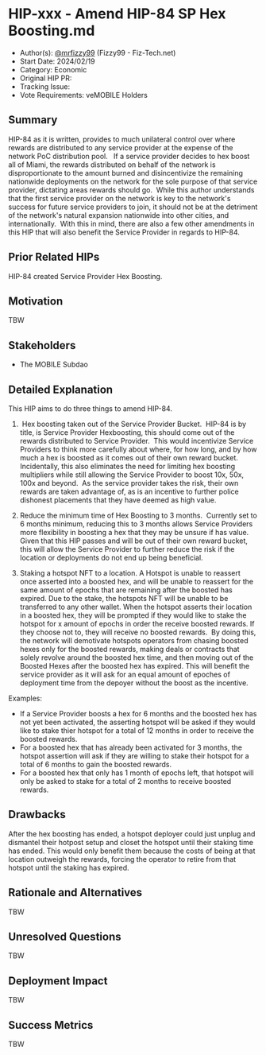 # HIP-xxx - Amend HIP-84 SP Hex Boosting.md

- Author(s): [@mrfizzy99](https://github.com/mrfizzy99) (Fizzy99 - Fiz-Tech.net) 
- Start Date: 2024/02/19
- Category: Economic
- Original HIP PR: <!-- leave this empty; maintainer will fill in ID of this pull request -->
- Tracking Issue: <!-- leave this empty; maintainer will create a discussion issue -->
- Vote Requirements: veMOBILE Holders

## Summary

HIP-84 as it is written, provides to much unilateral control over where rewards are distributed to any service provider at the expense of the network PoC distribution pool.  
If a service provider decides to hex boost all of Miami, the rewards distributed on behalf of the network is disproportionate to the amount burned and disincentivize the remaining nationwide deployments on the network for the sole purpose of that service provider, dictating areas rewards should go. 
While this author understands that the first service provider on the network is key to the network's success for future service providers to join, it should not be at the detriment of the network's natural expansion nationwide into other cities, and internationally. 
With this in mind, there are also a few other amendments in this HIP that will also benefit the Service Provider in regards to HIP-84. 

## Prior Related HIPs

HIP-84 created Service Provider Hex Boosting.


## Motivation

TBW

## Stakeholders

- The MOBILE Subdao


## Detailed Explanation

This HIP aims to do three things to amend HIP-84.  

1.  Hex boosting taken out of the Service Provider Bucket. 
HIP-84 is by title, is Service Provider Hexboosting, this should come out of the rewards distributed to Service Provider. 
This would incentivize Service Providers to think more carefully about where, for how long, and by how much a hex is boosted as it comes out of their own reward bucket. Incidentally, this also eliminates the need for limiting hex boosting multipliers while still allowing the Service Provider to boost 10x, 50x, 100x and beyond.  As the service provider takes the risk, their own rewards are taken advantage of, as is an incentive to further police dishonest placements that they have deemed as high value.

2. Reduce the minimum time of Hex Boosting to 3 months. 
Currently set to 6 months minimum, reducing this to 3 months allows Service Providers more flexibility in boosting a hex that they may be unsure if has value. Given that this HIP passes and will be out of their own reward bucket, this will allow the Service Provider to further reduce the risk if the location or deployments do not end up being beneficial.

3. Staking a hotspot NFT to a location. A Hotspot is unable to reassert once asserted into a boosted hex, and will be unable to reassert for the same amount of epochs that are remaining after the boosted has expired. Due to the stake, the hotspots NFT will be unable to be transferred to any other wallet. When the hotspot asserts their location in a boosted hex, they will be prompted if they would like to stake the hotspot for x amount of epochs in order the receive boosted rewards. If they choose not to, they will receive no boosted rewards. 
By doing this, the network will demotivate hotspots operators from chasing boosted hexes only for the boosted rewards, making deals or contracts that solely revolve around the boosted hex time, and then moving out of the Boosted Hexes after the boosted hex has expired. This will benefit the service provider as it will ask for an equal amount of epoches of deployment time from the depoyer without the boost as the incentive. 

Examples: 
- If a Service Provider boosts a hex for 6 months and the boosted hex has not yet been activated, the asserting hotspot will be asked if they would like to stake thier hotspot for a total of 12 months in order to receive the boosted rewards.  
- For a boosted hex that has already been activated for 3 months, the hotspot assertion will ask if they are willing to stake their hotspot for a total of 6 months to gain the boosted rewards.  
- For a boosted hex that only has 1 month of epochs left, that hotspot will only be asked to stake for a total of 2 months to receive boosted rewards.
  

## Drawbacks

After the hex boosting has ended, a hotspot deployer could just unplug and dismantel their hotpost setup and closet the hotspot until their staking time has ended. This would only benefit them because the costs of being at that location outweigh the rewards, forcing the operator to retire from that hotspot until the staking has expired. 


## Rationale and Alternatives

TBW

## Unresolved Questions

TBW

## Deployment Impact

TBW

## Success Metrics

TBW


